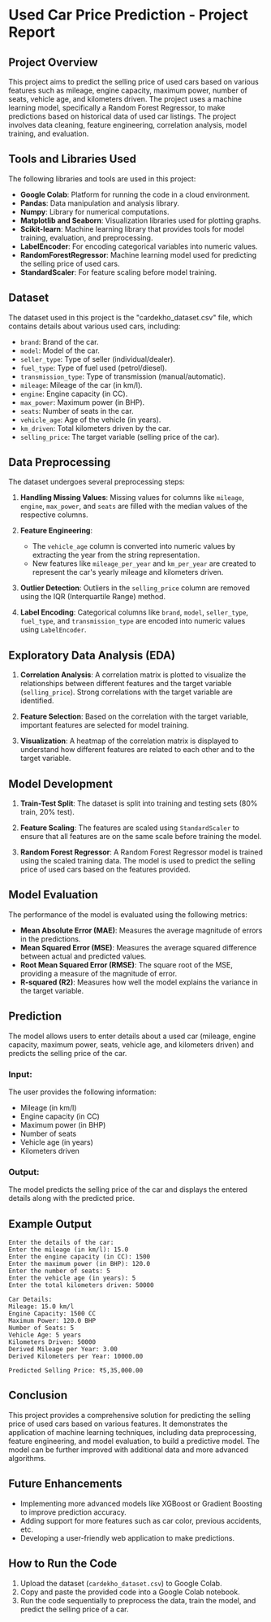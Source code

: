 # Used Car Price Prediction - Project Report

## Project Overview

This project aims to predict the selling price of used cars based on various features such as mileage, engine capacity, maximum power, number of seats, vehicle age, and kilometers driven. The project uses a machine learning model, specifically a Random Forest Regressor, to make predictions based on historical data of used car listings. The project involves data cleaning, feature engineering, correlation analysis, model training, and evaluation.

## Tools and Libraries Used

The following libraries and tools are used in this project:

- **Google Colab**: Platform for running the code in a cloud environment.
- **Pandas**: Data manipulation and analysis library.
- **Numpy**: Library for numerical computations.
- **Matplotlib and Seaborn**: Visualization libraries used for plotting graphs.
- **Scikit-learn**: Machine learning library that provides tools for model training, evaluation, and preprocessing.
- **LabelEncoder**: For encoding categorical variables into numeric values.
- **RandomForestRegressor**: Machine learning model used for predicting the selling price of used cars.
- **StandardScaler**: For feature scaling before model training.

## Dataset

The dataset used in this project is the "cardekho_dataset.csv" file, which contains details about various used cars, including:

- `brand`: Brand of the car.
- `model`: Model of the car.
- `seller_type`: Type of seller (individual/dealer).
- `fuel_type`: Type of fuel used (petrol/diesel).
- `transmission_type`: Type of transmission (manual/automatic).
- `mileage`: Mileage of the car (in km/l).
- `engine`: Engine capacity (in CC).
- `max_power`: Maximum power (in BHP).
- `seats`: Number of seats in the car.
- `vehicle_age`: Age of the vehicle (in years).
- `km_driven`: Total kilometers driven by the car.
- `selling_price`: The target variable (selling price of the car).

## Data Preprocessing

The dataset undergoes several preprocessing steps:

1. **Handling Missing Values**: Missing values for columns like `mileage`, `engine`, `max_power`, and `seats` are filled with the median values of the respective columns.
   
2. **Feature Engineering**:
   - The `vehicle_age` column is converted into numeric values by extracting the year from the string representation.
   - New features like `mileage_per_year` and `km_per_year` are created to represent the car's yearly mileage and kilometers driven.

3. **Outlier Detection**: Outliers in the `selling_price` column are removed using the IQR (Interquartile Range) method.

4. **Label Encoding**: Categorical columns like `brand`, `model`, `seller_type`, `fuel_type`, and `transmission_type` are encoded into numeric values using `LabelEncoder`.

## Exploratory Data Analysis (EDA)

1. **Correlation Analysis**: A correlation matrix is plotted to visualize the relationships between different features and the target variable (`selling_price`). Strong correlations with the target variable are identified.
   
2. **Feature Selection**: Based on the correlation with the target variable, important features are selected for model training.

3. **Visualization**: A heatmap of the correlation matrix is displayed to understand how different features are related to each other and to the target variable.

## Model Development

1. **Train-Test Split**: The dataset is split into training and testing sets (80% train, 20% test).

2. **Feature Scaling**: The features are scaled using `StandardScaler` to ensure that all features are on the same scale before training the model.

3. **Random Forest Regressor**: A Random Forest Regressor model is trained using the scaled training data. The model is used to predict the selling price of used cars based on the features provided.

## Model Evaluation

The performance of the model is evaluated using the following metrics:

- **Mean Absolute Error (MAE)**: Measures the average magnitude of errors in the predictions.
- **Mean Squared Error (MSE)**: Measures the average squared difference between actual and predicted values.
- **Root Mean Squared Error (RMSE)**: The square root of the MSE, providing a measure of the magnitude of error.
- **R-squared (R2)**: Measures how well the model explains the variance in the target variable.

## Prediction

The model allows users to enter details about a used car (mileage, engine capacity, maximum power, seats, vehicle age, and kilometers driven) and predicts the selling price of the car.

### Input:
The user provides the following information:
- Mileage (in km/l)
- Engine capacity (in CC)
- Maximum power (in BHP)
- Number of seats
- Vehicle age (in years)
- Kilometers driven

### Output:
The model predicts the selling price of the car and displays the entered details along with the predicted price.

## Example Output

```
Enter the details of the car:
Enter the mileage (in km/l): 15.0
Enter the engine capacity (in CC): 1500
Enter the maximum power (in BHP): 120.0
Enter the number of seats: 5
Enter the vehicle age (in years): 5
Enter the total kilometers driven: 50000

Car Details:
Mileage: 15.0 km/l
Engine Capacity: 1500 CC
Maximum Power: 120.0 BHP
Number of Seats: 5
Vehicle Age: 5 years
Kilometers Driven: 50000
Derived Mileage per Year: 3.00
Derived Kilometers per Year: 10000.00

Predicted Selling Price: ₹5,35,000.00
```

## Conclusion

This project provides a comprehensive solution for predicting the selling price of used cars based on various features. It demonstrates the application of machine learning techniques, including data preprocessing, feature engineering, and model evaluation, to build a predictive model. The model can be further improved with additional data and more advanced algorithms.

## Future Enhancements

- Implementing more advanced models like XGBoost or Gradient Boosting to improve prediction accuracy.
- Adding support for more features such as car color, previous accidents, etc.
- Developing a user-friendly web application to make predictions.

## How to Run the Code

1. Upload the dataset (`cardekho_dataset.csv`) to Google Colab.
2. Copy and paste the provided code into a Google Colab notebook.
3. Run the code sequentially to preprocess the data, train the model, and predict the selling price of a car.
